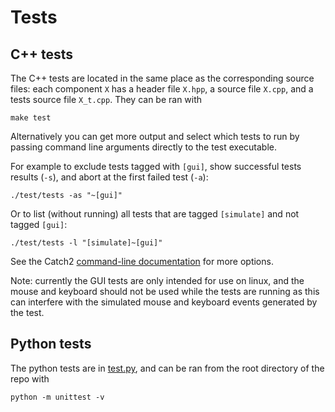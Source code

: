 # Tests

## C++ tests

The C++ tests are located in the same place as the corresponding source files: each component `X` has a header file `X.hpp`, a source file `X.cpp`, and a tests source file `X_t.cpp`. They can be ran with

```
make test
```

Alternatively you can get more output and select which tests to run by passing command line arguments directly to the test executable.

For example to exclude tests tagged with `[gui]`, show successful tests results (`-s`), and abort at the first failed test (`-a`):

```
./test/tests -as "~[gui]"
```

Or to list (without running) all tests that are tagged `[simulate]` and not tagged `[gui]`:

```
./test/tests -l "[simulate]~[gui]"
```

See the Catch2 [command-line documentation](https://github.com/catchorg/Catch2/blob/master/docs/command-line.md#top) for more options.

Note: currently the GUI tests are only intended for use on linux, and the mouse and keyboard should not be used while the tests are running as this can interfere with the simulated mouse and keyboard events generated by the test.

## Python tests

The python tests are in [test.py](test.py), and can be ran from the root directory of the repo with

```
python -m unittest -v
```
